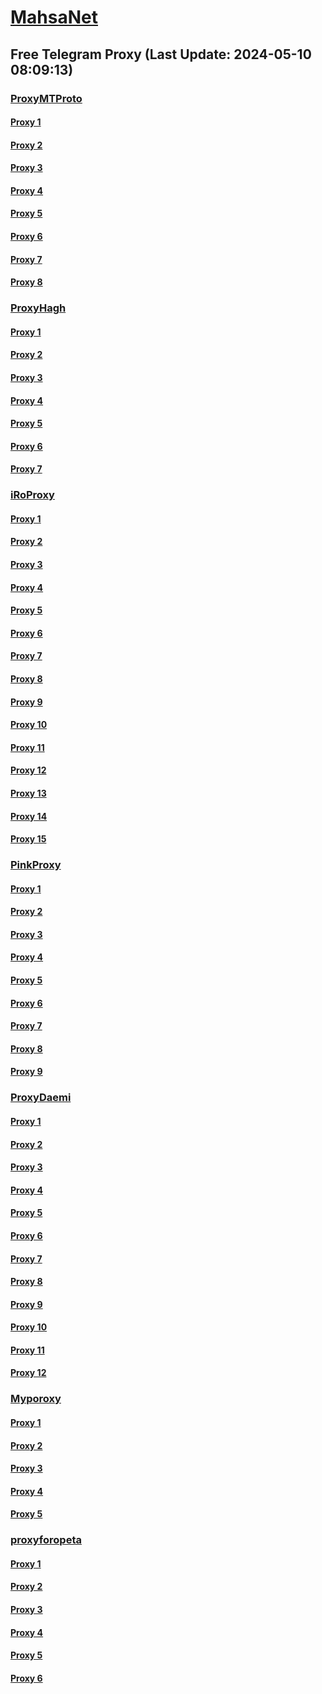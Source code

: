 
# [MahsaNet](https://t.me/mahsa_net)
## Free Telegram Proxy (Last Update: 2024-05-10 08:09:13)
### [ProxyMTProto](https://t.me/ProxyMTProto)
#### [Proxy 1](tg://proxy?server=nobify.org.line-ir.info.&port=443&secret=7vQ1mpsyX_HR5QhN8OD3U3t0Z2p1Lm9yZw)
#### [Proxy 2](tg://proxy?server=cloudflare.com.nokia.com.uk.do_you.want_to.clash_without.this.www.microsoft.com.there_is_no.place_like.localhost.www.bing.com.count_with_me.cyou.net.digikala.com.msn.com.bsi.ir.enamad.ir.now_sudo.again_to_fight.everyone.i_am.the_internet.sin-ct.co.uk.&port=000000000000000000000000000000000000000000000000000000000000000000000000000003443&secret=FgMBAgABAAH8AwOG4kw63QPQ)
#### [Proxy 3](tg://proxy?server=mwig.ir.yazdava.ir.payd-argaman.ir.pishebazar.com.atiyehmehr.ir.byst.ir.hermesgallery.ir.rus-aribazar.ir.placebook.ir.saraystore.ir.shomalberenj.com.datapr.ir.elennar9.ir.bsi5.ir.qrcodeapi.ir.apadana-apply.com.mobileiliya.com.mehriyavari.ir.getsecure.pw.&port=443&secret=eeda411655b684fe87abf58ec2235e28167765622e62616c652e6972)
#### [Proxy 4](tg://proxy?server=mwig.ir.yazdava.ir.payd-argaman.ir.pishebazar.com.atiyehmehr.ir.byst.ir.hermesgallery.ir.rus-aribazar.ir.placebook.ir.saraystore.ir.shomalberenj.com.datapr.ir.elennar9.ir.bsi5.ir.qrcodeapi.ir.apadana-apply.com.mobileiliya.com.mehriyavari.ir.getsecure.pw.&port=443&secret=eeda411655b684fe87abf58ec2235e28167765622e62616c652e6972)
#### [Proxy 5](tg://proxy?server=kar-tamin.com.iranfujitsu.ir.baharcms.ir.fanavaidc.ir.saribeauty.ir.saffronsystem.ir.momken.ir.karasan.ir.t-a-p.ir.aryasan-go.ir.drkarampour.ir.chashni.ir.addco.co.ir.algorithmha.com.babyhousemashhad.ir.kanganmall.ir.elmankar.ir.allaameh.ir.getsecure.pw.&port=443&secret=eeda411655b684fe87abf58ec2235e28167765622e62616c652e6972)
#### [Proxy 6](tg://proxy?server=nikcool.ir.wetco.co.farda20.ir.beh-inbiz.ir.ebrahim-soltani.ir.smar--tconfs.ir.bmskala.ir.drmohammadp-our.ir.ntk.ir.shidpokht.com.oilsfood.ir.asb-co.ir.sa-manads.com.irfurnitures.com.9800.ir.prg24.ir.succu-lents.ir.hamsaie.com.ttpharmed.com.getsecure.pw.&port=443&secret=3dpBFlW2hP6Hq_WOwiNeKBY%3D)
#### [Proxy 7](tg://proxy?server=g66.ir.farzandesabz.com.tikalcenter.ir.golestancr.ir.amoozande.ir.idcman.ir.postmix.ir.moritory.ir.arnicashop.ir.orkidetattoo.com.actgroup.ir.sekk-ekala.ir.transmonitoring.ir.sadedanesh.ir.agri-mec.ir.mehraria-metal.com.abtingasht.ir.setarehjonob.online.&port=443&secret=3dpBFlW2hP6Hq_WOwiNeKBY%3D)
#### [Proxy 8](tg://proxy?server=irantour.ir.buyviagraonlinefree.net.zamharirkish.com.ira-njobino.com.goodarzco.ir.sina-hosseini.ir.succulents.ir.projectmaster.ir.shamimgraphic.ir.irankhodravan.com.naslenoor.ir.drghadirian.ir.frank-audio.ir.shirazmohaseb.com.tget.ir.setarehjonob.online&port=443&secret=eeda411655b684fe87abf58ec2235e28166b65746161626f6e6c696e652e636f6d)
### [ProxyHagh](https://t.me/ProxyHagh)
#### [Proxy 1](tg://proxy?server=88.80.135.12&port=54403&secret=FgMBAgABAAH8AwOG4kw63Q)
#### [Proxy 2](tg://proxy?server=88.80.135.12&port=54403&secret=FgMBAgABAAH8AwOG4kw63Q)
#### [Proxy 3](tg://proxy?server=88.80.135.12&port=54403&secret=FgMBAgABAAH8AwOG4kw63Q)
#### [Proxy 4](tg://proxy?server=88.80.135.12&port=54403&secret=FgMBAgABAAH8AwOG4kw63Q)
#### [Proxy 5](tg://proxy?server=88.80.135.12&port=54403&secret=FgMBAgABAAH8AwOG4kw63Q)
#### [Proxy 6](tg://proxy?server=88.80.135.12&port=54403&secret=FgMBAgABAAH8AwOG4kw63Q)
#### [Proxy 7](tg://proxy?server=88.80.135.12&port=54403&secret=FgMBAgABAAH8AwOG4kw63Q)
### [iRoProxy](https://t.me/iRoProxy)
#### [Proxy 1](tg://proxy?server=194.120.230.39&port=443&secret=FgMBAgABAAH8AwOG4kw63Q%3D%3D)
#### [Proxy 2](tg://proxy?server=194.120.230.203&port=443&secret=FgMBAgABAAH8AwOG4kw63Q%3D%3D)
#### [Proxy 3](tg://proxy?server=103.161.34.35&port=443&secret=FgMBAgABAAH8AwOG4kw63Q%3D%3D)
#### [Proxy 4](tg://proxy?server=103.161.34.77&port=443&secret=FgMBAgABAAH8AwOG4kw63Q%3D%3D)
#### [Proxy 5](tg://proxy?server=194.120.230.222&port=443&secret=FgMBAgABAAH8AwOG4kw63Q%3D%3D)
#### [Proxy 6](tg://proxy?server=194.120.230.39&port=443&secret=FgMBAgABAAH8AwOG4kw63Q%3D%3D)
#### [Proxy 7](tg://proxy?server=194.120.230.203&port=443&secret=FgMBAgABAAH8AwOG4kw63Q%3D%3D)
#### [Proxy 8](tg://proxy?server=103.161.34.35&port=443&secret=FgMBAgABAAH8AwOG4kw63Q%3D%3D)
#### [Proxy 9](tg://proxy?server=103.161.34.77&port=443&secret=FgMBAgABAAH8AwOG4kw63Q%3D%3D)
#### [Proxy 10](tg://proxy?server=194.120.230.222&port=443&secret=FgMBAgABAAH8AwOG4kw63Q%3D%3D)
#### [Proxy 11](tg://proxy?server=194.120.230.39&port=443&secret=FgMBAgABAAH8AwOG4kw63Q%3D%3D)
#### [Proxy 12](tg://proxy?server=194.120.230.203&port=443&secret=FgMBAgABAAH8AwOG4kw63Q%3D%3D)
#### [Proxy 13](tg://proxy?server=103.161.34.35&port=443&secret=FgMBAgABAAH8AwOG4kw63Q%3D%3D)
#### [Proxy 14](tg://proxy?server=103.161.34.77&port=443&secret=FgMBAgABAAH8AwOG4kw63Q%3D%3D)
#### [Proxy 15](tg://proxy?server=194.120.230.222&port=443&secret=FgMBAgABAAH8AwOG4kw63Q%3D%3D)
### [PinkProxy](https://t.me/PinkProxy)
#### [Proxy 1](tg://proxy?server=cloudflare.nokia.com.co.uk.do_yo.want_to.clash_with.this.www.microsoft.com.there_is_no.place_like.localhost.www.bing.com.count_with_me.cyou.net.digikala.com.msn.com.bsi.ir.enamad.ir.now_sud.again_to_fight.everyone.i_am.the_internet.dont-forget.pw.&port=3443&secret=FpABAiIBhwH8AwOG42xL3Q==)
#### [Proxy 2](tg://proxy?server=89.41.181.142&port=443&secret=ee1603010200010001fc030386e24c3add76616e2e6e616a76612e636f6d)
#### [Proxy 3](tg://proxy?server=cloudflare.nokia.com.co.uk.do_yo.want_to.clash_with.this.www.microsoft.com.there_is_no.place_like.localhost.www.bing.com.count_with_me.cyou.net.digikala.com.msn.com.bsi.ir.enamad.ir.now_sud.again_to_fight.everyone.i_am.the_internet.perfect-primum.pw.&port=1881&secret=FpABAiIBhwH8AwOG42xL3Q==)
#### [Proxy 4](tg://proxy?server=88.80.135.12&port=54403&secret=FgMBAgABAAH8AwOG4kw63Q)
#### [Proxy 5](tg://proxy?server=88.80.135.10&port=54403&secret=FgMBAgABAAH8AwOG4kw63Q)
#### [Proxy 6](tg://proxy?server=cloudflare.nokia.com.co.uk.do_yo.want_to.clash_with.this.www.microsoft.com.there_is_no.place_like.localhost.www.bing.com.count_with_me.cyou.net.digikala.com.msn.com.bsi.ir.enamad.now_sudo.again_to_fight.everyone.i_am.the_internet.radical-parantez.pw.&port=6550&secret=FpABAiIBhwH8AwOG42xL3Q==)
#### [Proxy 7](tg://proxy?server=88.80.135.67&port=54403&secret=FgMBAgABAAH8AwOG4kw63Q)
#### [Proxy 8](tg://proxy?server=88.80.135.69&port=54403&secret=FgMBAgABAAH8AwOG4kw63Q)
#### [Proxy 9](tg://proxy?server=88.80.135.69&port=54403&secret=FgMBAgABAAH8AwOG4kw63Q)
### [ProxyDaemi](https://t.me/ProxyDaemi)
#### [Proxy 1](tg://proxy?server=www.cdn-najva.icu.&port=2043&secret=3f____________________8%3D)
#### [Proxy 2](tg://proxy?server=web.app-raly.info.&port=2043&secret=3f____________________8%3D)
#### [Proxy 3](tg://proxy?server=88.80.135.12&port=54403&secret=FgMBAgABAAH8AwOG4kw63Q)
#### [Proxy 4](tg://proxy?server=78.47.204.105&port=2024&secret=FgMBAgABAAH8AwOG4kw63Q%3D%3D)
#### [Proxy 5](tg://proxy?server=web.app-raly.info.&port=2043&secret=3f____________________8%3D)
#### [Proxy 6](tg://proxy?server=88.80.135.10&port=54403&secret=FgMBAgABAAH8AwOG4kw63Q)
#### [Proxy 7](tg://proxy?server=185.121.225.158&port=43&secret=FgMBAgABAAH8AwOG4kw63Q)
#### [Proxy 8](tg://proxy?server=www.cdn-najva.icu.&port=2043&secret=3f____________________8%3D)
#### [Proxy 9](tg://proxy?server=web.app-raly.info.&port=2043&secret=3f____________________8%3D)
#### [Proxy 10](tg://proxy?server=88.80.135.12&port=54403&secret=FgMBAgABAAH8AwOG4kw63Q)
#### [Proxy 11](tg://proxy?server=78.47.204.105&port=2024&secret=FgMBAgABAAH8AwOG4kw63Q%3D%3D)
#### [Proxy 12](tg://proxy?server=web.app-raly.info.&port=2043&secret=3f____________________8%3D)
### [Myporoxy](https://t.me/Myporoxy)
#### [Proxy 1](tg://proxy?server=cloudflare.nokia.com.co.uk.do_yo.want_to.clash_with.this.www.microsoft.com.there_is_no.place_like.localhost.www.bing.com.count_with_me.cyou.net.digikala.com.msn.com.bsi.ir.enamad.now_sudo.again_to_fight.everyone.i_am.the_internet.radical-parantez.pw.&port=6550&secret=FpABAiIBhwH8AwOG42xL3Q==)
#### [Proxy 2](tg://proxy?server=cloudflare.nokia.com.co.uk.do_yo.want_to.clash_with.this.www.microsoft.com.there_is_no.place_like.localhost.www.bing.com.count_with_me.cyou.net.digikala.com.msn.com.bsi.ir.enamad.ir.now_sud.again_to_fight.everyone.i_am.the_internet.perfect-primum.pw.&port=1881&secret=FpABAiIBhwH8AwOG42xL3Q==)
#### [Proxy 3](tg://proxy?server=cloudflare.nokia.com.co.uk.do_yo.want_to.clash_with.this.www.microsoft.com.there_is_no.place_like.localhost.www.bing.com.count_with_me.cyou.net.digikala.com.msn.com.bsi.ir.enamad.ir.now_sud.again_to_fight.everyone.i_am.the_internet.perfect-primum.pw.&port=1881&secret=FpABAiIBhwH8AwOG42xL3Q==)
#### [Proxy 4](tg://proxy?server=cloudflare.nokia.com.co.uk.do_yo.want_to.clash_with.this.www.microsoft.com.there_is_no.place_like.localhost.www.bing.com.count_with_me.cyou.net.digikala.com.msn.com.bsi.ir.enamad.now_sudo.again_to_fight.everyone.i_am.the_internet.radical-parantez.pw.&port=6550&secret=FpABAiIBhwH8AwOG42xL3Q==)
#### [Proxy 5](tg://proxy?server=cloudflare.nokia.com.co.uk.do_yo.want_to.clash_with.this.www.microsoft.com.there_is_no.place_like.localhost.www.bing.com.count_with_me.cyou.net.digikala.com.msn.com.bsi.ir.enamad.now_sudo.again_to_fight.everyone.i_am.the_internet.radical-parantez.pw.&port=6550&secret=FpABAiIBhwH8AwOG42xL3Q==)
### [proxyforopeta](https://t.me/proxyforopeta)
#### [Proxy 1](tg://proxy?server=50.7.85.219&port=443&secret=eee7ce9f4679bfc87bb93390ed56e2c9686170742d6d6972726f722e6f7267)
#### [Proxy 2](tg://proxy?server=79.127.218.201&port=4443&secret=FgMBAgABAAH8AwOG4kw63Q)
#### [Proxy 3](tg://proxy?server=65.109.10.142&port=8&secret=FgMBAgABAAH8AwOG4kw63Q==)
#### [Proxy 4](tg://proxy?server=65.109.10.150&port=8&secret=FgMBAgABAAH8AwOG4kw63Q==)
#### [Proxy 5](tg://proxy?server=88.80.135.12&port=54403&secret=FgMBAgABAAH8AwOG4kw63Q)
#### [Proxy 6](tg://proxy?server=78.47.204.105&port=2024&secret=FgMBAgABAAH8AwOG4kw63Q==)

    